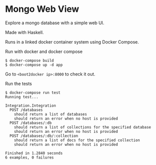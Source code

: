 # Mongo Web View

Explore a mongo database with a simple web UI.

Made with Haskell.

Runs in a linked docker container system using Docker Compose.

Run with docker and docker compose

```
$ docker-compose build
$ docker-compose up -d app
```

Go to `<boot2docker ip>:8000` to check it out.

Run the tests

```
$ docker-compose run test
Running test...

Integration.Integration
  POST /databases
    should return a list of databases
    should return an error when no host is provided
  POST /databases/:db
    should return a list of collections for the specified database
    should return an error when no host is provided
  POST /databases/:db/:collection
    should return a list of docs for the specified collection
    should return an error when no host is provided

Finished in 1.2840 seconds
6 examples, 0 failures
```
